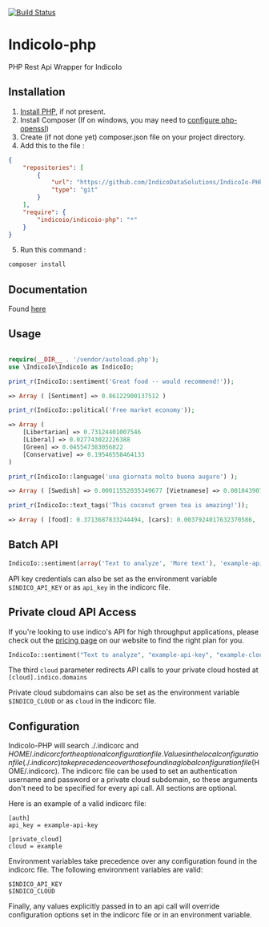 [![Build Status](https://travis-ci.org/IndicoDataSolutions/IndicoIo-PHP.svg?branch=master)](https://travis-ci.org/IndicoDataSolutions/IndicoIo-PHP)

IndicoIo-php
=========

PHP Rest Api Wrapper for IndicoIo


Installation
--------------
1. [Install PHP](http://php.net/downloads.php), if not present.
2. Install Composer (If on windows, you may need to [configure php-openssl](http://www.herongyang.com/PKI/HTTPS-PHP-Configure-PHP-OpenSSL-on-Windows.html))
3. Create (if not done yet) composer.json file on your project directory.
4. Add this to the file :
```json
{
    "repositories": [
        {
            "url": "https://github.com/IndicoDataSolutions/IndicoIo-PHP.git",
            "type": "git"
        }
    ],
    "require": {
        "indicoio/indicoio-php": "*"
    }
}
```
5. Run this command :
```sh
composer install
```

Documentation
------------
Found [here](https://indico.io/docs)

Usage
----

```php

require(__DIR__ . '/vendor/autoload.php');
use \IndicoIo\IndicoIo as IndicoIo;

print_r(IndicoIo::sentiment('Great food -- would recommend!'));

=> Array ( [Sentiment] => 0.86122900137512 )

print_r(IndicoIo::political('Free market economy'));

=> Array (
    [Libertarian] => 0.73124401007546
    [Liberal] => 0.027743022226388
    [Green] => 0.045547383056822
    [Conservative] => 0.19546558464133
)

print_r(IndicoIo::language('una giornata molto buona auguro') );

=> Array ( [Swedish] => 0.00011552035349677 [Vietnamese] => 0.0010439073406634 [Romanian] => 4.4859977761836E-6 [Dutch] => 4.5674707699322E-5 [Korean] => 5.3119192163625E-5 [Danish] => 9.7697777765179E-6 [Indonesian] => 4.0203025867581E-6 [Latin] => 0.0058764961008608 [Hungarian] => 5.6426058452007E-5 [Persian (Farsi)] => 6.2600437029341E-6 [Lithuanian] => 0.0039609506743307 [French] => 2.0399931496277E-6 [Norwegian] => 0.00015239304276317 [Russian] => 0.00013775439666658 [Thai] => 3.4066036425308E-5 [Finnish] => 8.1624733519993E-5 [Hebrew] => 5.8164830189384E-6 [Bulgarian] => 0.0034069103460234 [Turkish] => 3.8579592818398E-5 [Greek] => 0.00010709230008665 [Tagalog] => 0.00015189161475784 [English] => 0.00011645340410667 [Arabic] => 1.4140934271487E-5 [Italian] => 0.91248953273899 [Portuguese] => 6.6430192271289E-6 [Chinese] => 0.0001651405636031 [German] => 3.4131505928479E-5 [Japanese] => 7.2165176983677E-7 [Czech] => 2.0120301352267E-5 [Slovak] => 0.0002684897882399 [Spanish] => 0.0056873313305499 [Polish] => 0.00037255793355163 [Esperanto] => 0.065529937739673 )

print_r(IndicoIo::text_tags('This coconut green tea is amazing!'));

=> Array ( [food]: 0.3713687833244494, [cars]: 0.0037924017632370586, ...)


```

Batch API
----------------

```php
IndicoIo::sentiment(array('Text to analyze', 'More text'), 'example-api-key')
```

API key credentials can also be set as the environment variable `$INDICO_API_KEY` or as `api_key` in the indicorc file.

Private cloud API Access
------------------------

If you're looking to use indico's API for high throughput applications, please check out the [pricing page](https://indico.io/pricing) on our website to find the right plan for you.

```php
IndicoIo::sentiment("Text to analyze", "example-api-key", "example-cloud")
```

The third `cloud` parameter redirects API calls to your private cloud hosted at `[cloud].indico.domains`

Private cloud subdomains can also be set as the environment variable `$INDICO_CLOUD` or as `cloud` in the indicorc file.

Configuration
------------------------

IndicoIo-PHP will search ./.indicorc and $HOME/.indicorc for the optional configuration file. Values in the local configuration file (./.indicorc) take precedence over those found in a global configuration file ($HOME/.indicorc). The indicorc file can be used to set an authentication username and password or a private cloud subdomain, so these arguments don't need to be specified for every api call. All sections are optional.

Here is an example of a valid indicorc file:


```
[auth]
api_key = example-api-key

[private_cloud]
cloud = example
```

Environment variables take precedence over any configuration found in the indicorc file.
The following environment variables are valid:

```
$INDICO_API_KEY
$INDICO_CLOUD
```

Finally, any values explicitly passed in to an api call will override configuration options set in the indicorc file or in an environment variable.
